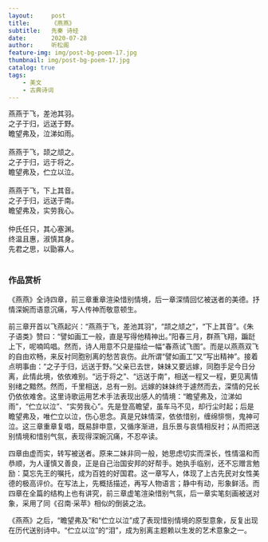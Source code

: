 ```yaml
---
layout:     post
title:      《燕燕》
subtitle:   先秦 诗经
date:       2020-07-28
author:     听松阁
feature-img: img/post-bg-poem-17.jpg
thumbnail: img/post-bg-poem-17.jpg
catalog: true
tags:
    - 美文
    - 古典诗词
---
```


燕燕于飞，差池其羽。<br>
之子于归，远送于野。<br>
瞻望弗及，泣涕如雨。<br>
<br>
燕燕于飞，颉之颃之。<br>
之子于归，远于将之。<br>
瞻望弗及，伫立以泣。<br>
<br>
燕燕于飞，下上其音。<br>
之子于归，远送于南。<br>
瞻望弗及，实劳我心。<br>
<br>
仲氏任只，其心塞渊。<br>
终温且惠，淑慎其身。<br>
先君之思，以勖寡人。<br>
<br>

### 作品赏析
《燕燕》全诗四章，前三章重章渲染惜别情境，后一章深情回忆被送者的美德。抒情深婉而语意沉痛，写人传神而敬意顿生。

前三章开首以飞燕起兴：“燕燕于飞，差池其羽”，“颉之颃之”，“下上其音”。《朱子语类》赞曰：“譬如画工一般，直是写得他精神出。”阳春三月，群燕飞翔，蹁跹上下，呢喃鸣唱。然而，诗人用意不只是描绘一幅“春燕试飞图”。而是以燕燕双飞的自由欢畅，来反衬同胞别离的愁苦哀伤。此所谓“譬如画工”又“写出精神”。接着点明事由：“之子于归，远送于野。”父亲已去世，妹妹又要远嫁，同胞手足今日分离，此情此境，依依难别。“远于将之”、“远送于南”，相送一程又一程，更见离情别绪之黯然。然而，千里相送，总有一别。远嫁的妹妹终于遽然而去，深情的兄长仍依依难舍。这里诗歌运用艺术手法表现出感人的情境：“瞻望弗及，泣涕如雨”，“伫立以泣”、“实劳我心”。先是登高瞻望，虽车马不见，却行尘时起；后是瞻望弗及，唯伫立以泣，伤心思念。真是兄妹情深，依依惜别，缠绵悱恻，鬼神可泣。这三章重章复唱，既易辞申意，又循序渐进，且乐景与哀情相反衬；从而把送别情境和惜别气氛，表现得深婉沉痛，不忍卒读。

四章由虚而实，转写被送者。原来二妹非同一般，她思虑切实而深长，性情温和而恭顺，为人谨慎又善良，正是自己治国安邦的好帮手。她执手临别，还不忘赠言勉励：莫忘先王的嘱托，成为百姓的好国君。这一章写人，体现了上古先民对女性美德的极高评价。在写法上，先概括描述，再写人物语言；静中有动，形象鲜活。而四章在全篇的结构上也有讲究，前三章虚笔渲染惜别气氛，后一章实笔刻画被送对象，采用了同《召南·采苹》相似的倒装之法。

《燕燕》之后，“瞻望弗及”和“伫立以泣”成了表现惜别情境的原型意象，反复出现在历代送别诗中。“伫立以泣”的“泪”，成为别离主题赖以生发的艺术意象之一。
